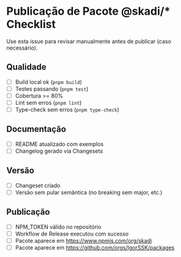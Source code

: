 # Publicação de Pacote @skadi/* Checklist

Use esta issue para revisar manualmente antes de publicar (caso necessário).

## Qualidade
- [ ] Build local ok (`pnpm build`)
- [ ] Testes passando (`pnpm test`)
- [ ] Cobertura >= 80%
- [ ] Lint sem erros (`pnpm lint`)
- [ ] Type-check sem erros (`pnpm type-check`)

## Documentação
- [ ] README atualizado com exemplos
- [ ] Changelog gerado via Changesets

## Versão
- [ ] Changeset criado
- [ ] Versão sem pular semântica (no breaking sem major, etc.)

## Publicação
- [ ] NPM_TOKEN válido no repositório
- [ ] Workflow de Release executou com sucesso
- [ ] Pacote aparece em https://www.npmjs.com/org/skadi
- [ ] Pacote aparece em https://github.com/orgs/IgorSSK/packages
